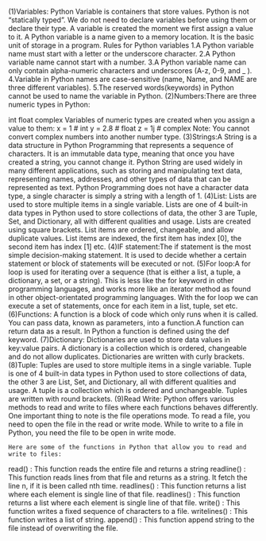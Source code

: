 (1)Variables: Python Variable is containers that store values. Python is not “statically typed”. We do not need to declare variables before using them or declare their type.
A variable is created the moment we first assign a value to it. A Python variable is a name given to a memory location.
It is the basic unit of storage in a program.
Rules for Python variables
 1.A Python variable name must start with a letter or the underscore character.
 2.A Python variable name cannot start with a number.
 3.A Python variable name can only contain alpha-numeric characters and underscores (A-z, 0-9, and _ ).
 4.Variable in Python names are case-sensitive (name, Name, and NAME are three different variables).
 5.The reserved words(keywords) in Python cannot be used to name the variable in Python.
(2)Numbers:There are three numeric types in Python:

   int
   float
  complex
Variables of numeric types are created when you assign a value to them:
 x = 1    # int
 y = 2.8  # float
 z = 1j   # complex
 Note: You cannot convert complex numbers into another number type.
 (3)Strings:A String is a data structure in Python Programming that represents a sequence of characters.
 It is an immutable data type, meaning that once you have created a string, you cannot change it.
 Python String are used widely in many different applications, such as storing and manipulating text data, representing names, addresses, and other types of data that can be represented as text.
 Python Programming does not have a character data type, a single character is simply a string with a length of 1.
 (4)List:
 Lists are used to store multiple items in a single variable.
 Lists are one of 4 built-in data types in Python used to store collections of data, the other 3 are Tuple, Set, and Dictionary, all with different qualities and usage.
 Lists are created using square brackets.
 List items are ordered, changeable, and allow duplicate values.
 List items are indexed, the first item has index [0], the second item has index [1] etc.
 (4)IF statement:The if statement is the most simple decision-making statement. It is used to decide whether a certain statement or block of statements will be executed or not.
 (5)For loop:A for loop is used for iterating over a sequence (that is either a list, a tuple, a dictionary, a set, or a string).
   This is less like the for keyword in other programming languages, and works more like an iterator method as found in other object-orientated programming languages.
   With the for loop we can execute a set of statements, once for each item in a list, tuple, set etc.
 (6)Functions:
      A function is a block of code which only runs when it is called.
     You can pass data, known as parameters, into a function.A function can return data as a result.
     In Python a function is defined using the def keyword.
(7)Dictionary:
     Dictionaries are used to store data values in key:value pairs.
    A dictionary is a collection which is ordered, changeable and do not allow duplicates.
    Dictionaries are written with curly brackets.
(8)Tuple:
    Tuples are used to store multiple items in a single variable.
    Tuple is one of 4 built-in data types in Python used to store collections of data, the other 3 are List, Set, and Dictionary, all with different qualities and usage.
    A tuple is a collection which is ordered and unchangeable.
    Tuples are written with round brackets.
(9)Read Write:
     Python offers various methods to read and write to files where each functions behaves differently.
     One important thing to note is the file operations mode. To read a file, you need to open the file in the read or write mode.
     While to write to a file in Python, you need the file to be open in write mode.

    Here are some of the functions in Python that allow you to read and write to files:

   read() : This function reads the entire file and returns a string
   readline() : This function reads lines from that file and returns as a string. It fetch the line n, if it is been called nth time.
   readlines() : This function returns a list where each element is single line of that file.
   readlines() : This function returns a list where each element is single line of that file.
   write() : This function writes a fixed sequence of characters to a file.
   writelines() : This function writes a list of string.
   append() : This function append string to the file instead of overwriting the file.
